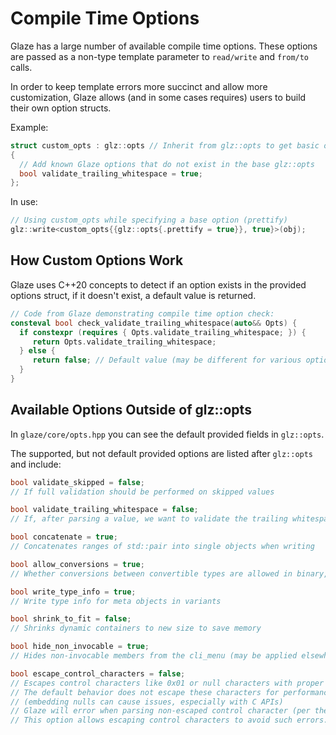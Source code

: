 # Compile Time Options

Glaze has a large number of available compile time options. These options are passed as a non-type template parameter to `read/write` and `from/to` calls.

In order to keep template errors more succinct and allow more customization, Glaze allows (and in some cases requires) users to build their own option structs.

Example:

```c++
struct custom_opts : glz::opts // Inherit from glz::opts to get basic options
{
  // Add known Glaze options that do not exist in the base glz::opts
  bool validate_trailing_whitespace = true;
};
```

In use:

```c++
// Using custom_opts while specifying a base option (prettify) 
glz::write<custom_opts{{glz::opts{.prettify = true}}, true}>(obj);
```

## How Custom Options Work

Glaze uses C++20 concepts to detect if an option exists in the provided options struct, if it doesn't exist, a default value is returned.

```c++
// Code from Glaze demonstrating compile time option check:
consteval bool check_validate_trailing_whitespace(auto&& Opts) {
  if constexpr (requires { Opts.validate_trailing_whitespace; }) {
     return Opts.validate_trailing_whitespace;
  } else {
     return false; // Default value (may be different for various options)
  }
}
```

## Available Options Outside of glz::opts

In `glaze/core/opts.hpp` you can see the default provided fields in `glz::opts`.

The supported, but not default provided options are listed after `glz::opts` and include:

```c++
bool validate_skipped = false;
// If full validation should be performed on skipped values

bool validate_trailing_whitespace = false;
// If, after parsing a value, we want to validate the trailing whitespace

bool concatenate = true;
// Concatenates ranges of std::pair into single objects when writing

bool allow_conversions = true;
// Whether conversions between convertible types are allowed in binary, e.g. double -> float

bool write_type_info = true;
// Write type info for meta objects in variants

bool shrink_to_fit = false;
// Shrinks dynamic containers to new size to save memory

bool hide_non_invocable = true;
// Hides non-invocable members from the cli_menu (may be applied elsewhere in the future)

bool escape_control_characters = false;
// Escapes control characters like 0x01 or null characters with proper unicode escape sequences.
// The default behavior does not escape these characters for performance and safety
// (embedding nulls can cause issues, especially with C APIs)
// Glaze will error when parsing non-escaped control character (per the JSON spec)
// This option allows escaping control characters to avoid such errors.
```

